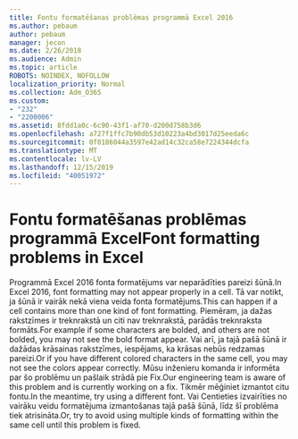 ```yaml
---
title: Fontu formatēšanas problēmas programmā Excel 2016
ms.author: pebaum
author: pebaum
manager: jecon
ms.date: 2/26/2018
ms.audience: Admin
ms.topic: article
ROBOTS: NOINDEX, NOFOLLOW
localization_priority: Normal
ms.collection: Adm_O365
ms.custom:
- "232"
- "2200006"
ms.assetid: 8fdd1a0c-6c90-43f1-af70-d200d758b3d6
ms.openlocfilehash: a727f1ffc7b90db53d10223a4bd3017d25eeda6c
ms.sourcegitcommit: 0f0186044a3597e42ad14c32ca58e7224344dcfa
ms.translationtype: MT
ms.contentlocale: lv-LV
ms.lasthandoff: 12/15/2019
ms.locfileid: "40051972"
---
```

# <a name="font-formatting-problems-in-excel"></a><span data-ttu-id="72ff6-102">Fontu formatēšanas problēmas programmā Excel</span><span class="sxs-lookup"><span data-stu-id="72ff6-102">Font formatting problems in Excel</span></span>

<span data-ttu-id="72ff6-103">Programmā Excel 2016 fonta formatējums var neparādīties pareizi šūnā.</span><span class="sxs-lookup"><span data-stu-id="72ff6-103">In Excel 2016, font formatting may not appear properly in a cell.</span></span> <span data-ttu-id="72ff6-104">Tā var notikt, ja šūnā ir vairāk nekā viena veida fonta formatējums.</span><span class="sxs-lookup"><span data-stu-id="72ff6-104">This can happen if a cell contains more than one kind of font formatting.</span></span> <span data-ttu-id="72ff6-105">Piemēram, ja dažas rakstzīmes ir treknrakstā un citi nav treknrakstā, parādās treknraksta formāts.</span><span class="sxs-lookup"><span data-stu-id="72ff6-105">For example if some characters are bolded, and others are not bolded, you may not see the bold format appear.</span></span> <span data-ttu-id="72ff6-106">Vai arī, ja tajā pašā šūnā ir dažādas krāsainas rakstzīmes, iespējams, ka krāsas nebūs redzamas pareizi.</span><span class="sxs-lookup"><span data-stu-id="72ff6-106">Or if you have different colored characters in the same cell, you may not see the colors appear correctly.</span></span> <span data-ttu-id="72ff6-107">Mūsu inženieru komanda ir informēta par šo problēmu un pašlaik strādā pie Fix.</span><span class="sxs-lookup"><span data-stu-id="72ff6-107">Our engineering team is aware of this problem and is currently working on a fix.</span></span> <span data-ttu-id="72ff6-108">Tikmēr mēģiniet izmantot citu fontu.</span><span class="sxs-lookup"><span data-stu-id="72ff6-108">In the meantime, try using a different font.</span></span> <span data-ttu-id="72ff6-109">Vai Centieties izvairīties no vairāku veidu formatējuma izmantošanas tajā pašā šūnā, līdz šī problēma tiek atrisināta.</span><span class="sxs-lookup"><span data-stu-id="72ff6-109">Or, try to avoid using multiple kinds of formatting within the same cell until this problem is fixed.</span></span>
  